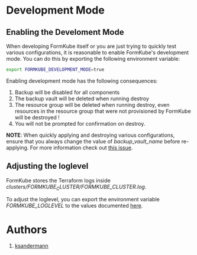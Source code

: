 # Development Mode

## Enabling the Develoment Mode

When developing FormKube itself or you are just trying to quickly test various configurations, it is reasonable to 
enable FormKube's development mode. 
You can do this by exporting the following environment variable:
```bash
export FORMKUBE_DEVELOPMENT_MODE=true
```

Enabling development mode has the following consequences:

1. Backup will be disabled for all components
1. The backup vault will be deleted when running destroy
1. The resource group will be deleted when running destroy, even resources in the resource group that were not
provisioned by FormKube will be destroyed !
1. You will not be prompted for confirmation on destroy.

**NOTE**: When quickly applying and destroying various configurations, ensure that you always change the value of 
*backup_vault_name* before re-applying. For more information check out
[this issue](https://github.com/ksandermann/formkube/issues/3).

## Adjusting the loglevel

FormKube stores the Terraform logs inside *clusters/$FORMKUBE_CLUSTER/$FORMKUBE_CLUSTER.log*.

To adjust the loglevel, you can export the environment variable *FORMKUBE_LOGLEVEL* to the values documented
[here](https://www.terraform.io/docs/internals/debugging.html).


# Authors
1. [ksandermann](https://github.com/ksandermann)